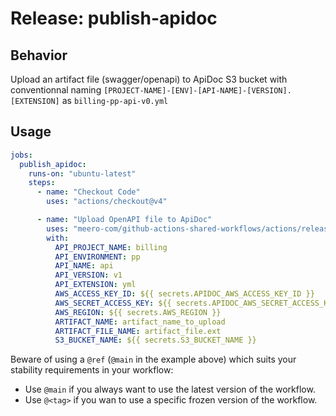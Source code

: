 # Release: publish-apidoc

## Behavior

Upload an artifact file (swagger/openapi) to ApiDoc S3 bucket with conventionnal naming
`[PROJECT-NAME]-[ENV]-[API-NAME]-[VERSION].[EXTENSION]` as `billing-pp-api-v0.yml`

## Usage

```yaml
jobs:
  publish_apidoc:
    runs-on: "ubuntu-latest"
    steps:
      - name: "Checkout Code"
        uses: "actions/checkout@v4"

      - name: "Upload OpenAPI file to ApiDoc"
        uses: "meero-com/github-actions-shared-workflows/actions/release/publish-apidoc@main"
        with:
          API_PROJECT_NAME: billing
          API_ENVIRONMENT: pp
          API_NAME: api
          API_VERSION: v1
          API_EXTENSION: yml
          AWS_ACCESS_KEY_ID: ${{ secrets.APIDOC_AWS_ACCESS_KEY_ID }}
          AWS_SECRET_ACCESS_KEY: ${{ secrets.APIDOC_AWS_SECRET_ACCESS_KEY }}
          AWS_REGION: ${{ secrets.AWS_REGION }}
          ARTIFACT_NAME: artifact_name_to_upload
          ARTIFACT_FILE_NAME: artifact_file.ext
          S3_BUCKET_NAME: ${{ secrets.S3_BUCKET_NAME }}
```

Beware of using a `@ref` (`@main` in the example above) which suits your stability requirements in your workflow:

* Use `@main` if you always want to use the latest version of the workflow.
* Use `@<tag>` if you wan to use a specific frozen version of the workflow.
